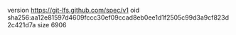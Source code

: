 version https://git-lfs.github.com/spec/v1
oid sha256:aa12e81597d4609fccc30ef09ccad8eb0ee1d1f2505c99d3a9cf823d2c421d7a
size 6906
